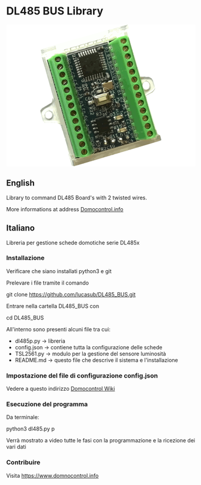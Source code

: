 DL485 BUS Library
=================

<img src="document/image/DL485P.png" />

## English

Library to command DL485 Board's with 2 twisted wires.

More informations at address <a href="https://www.domocontrol.info">Domocontrol.info</a>


## Italiano

Libreria per gestione schede domotiche serie DL485x

### Installazione

Verificare che siano installati python3 e git

Prelevare i file tramite il comando

git clone https://github.com/lucasub/DL485_BUS.git

Entrare nella cartella DL485_BUS con

cd DL485_BUS

All'interno sono presenti alcuni file tra cui:
- dl485p.py -> libreria
- config.json -> contiene tutta la configurazione delle schede
- TSL2561.py -> modulo per la gestione del sensore luminosità
- README.md -> questo file che descrive il sistema e l'installazione

### Impostazione del file di configurazione config.json

Vedere a questo indirizzo <a href="https://www.domocontrol.info/wiki">Domocontrol Wiki</a>

### Esecuzione del programma

Da terminale:

python3 dl485.py p

Verrà mostrato a video tutte le fasi con la programmazione e la ricezione dei vari dati


### Contribuire

Visita https://www.domnocontrol.info
